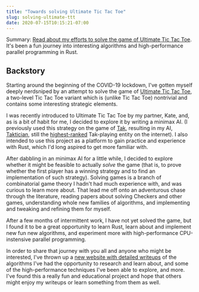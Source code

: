```yaml
---
title: "Towards solving Ultimate Tic Tac Toe"
slug: solving-ultimate-ttt
date: 2020-07-15T10:15:21-07:00
---
```


Summary: [Read about my efforts to solve the game of Ultimate Tic Tac Toe][solving]. It's been a fun journey into interesting algorithms and high-performance parallel programming in Rust.

## Backstory

Starting around the beginning of the COVID-19 lockdown, I've gotten myself deeply nerdsniped by an attempt to solve the game of [Ultimate Tic Tac Toe][uttt], a two-level Tic Tac Toe variant which is (unlike Tic Tac Toe) nontrivial and contains some interesting strategic elements.

I was recently introduced to Ultimate Tic Tac Toe by my partner, Kate, and, as is a bit of habit for me, I decided to explore it by writing a minimax AI. (I previously used this strategy on the game of [Tak][tak], resulting in my AI, [Taktician][taktician], still the [highest-ranked][tak-rankings] Tak-playing entity on the internet). I also intended to use this project as a platform to gain practice and experience with Rust, which I'd long aspired to get more familiar with.

After dabbling in an minimax AI for a little while, I decided to explore whether it might be feasible to actually _solve_ the game (that is, to prove whether the first player has a winning strategy and to find an implementation of such strategy). Solving games is a branch of combinatorial game theory I hadn't had much experience with, and was curious to learn more about. That lead me off onto an adventurous chase through the literature, reading papers about solving Checkers and other games, understanding whole new families of algorithms, and implementing and tweaking and refining them for myself.

After a few months of intermittent work, I have not yet solved the game, but I found it to be a great opportunity to learn Rust, learn about and implement new fun new algorithms, and experiment more with high-performance CPU-instensive parallel programming.

In order to share that journey with you all and anyone who might be interested, I've thrown up a [new website with detailed writeups][solving] of the algorithms I've had the opportunity to research and learn about, and some of the high-performance techniques I've been able to explore, and more. I've found this a really fun and educational project and hope that others might enjoy my writeups or learn something from them as well.

[tak]: https://en.wikipedia.org/wiki/Tak_(game)
[taktician]: https://github.com/nelhage/taktician
[tak-rankings]: https://www.reddit.com/r/Tak/wiki/unofficial_playtak_ranking
[uttt]: https://en.wikipedia.org/wiki/Ultimate_tic-tac-toe
[solving]: https://www.minimax.dev/docs/ultimate/
